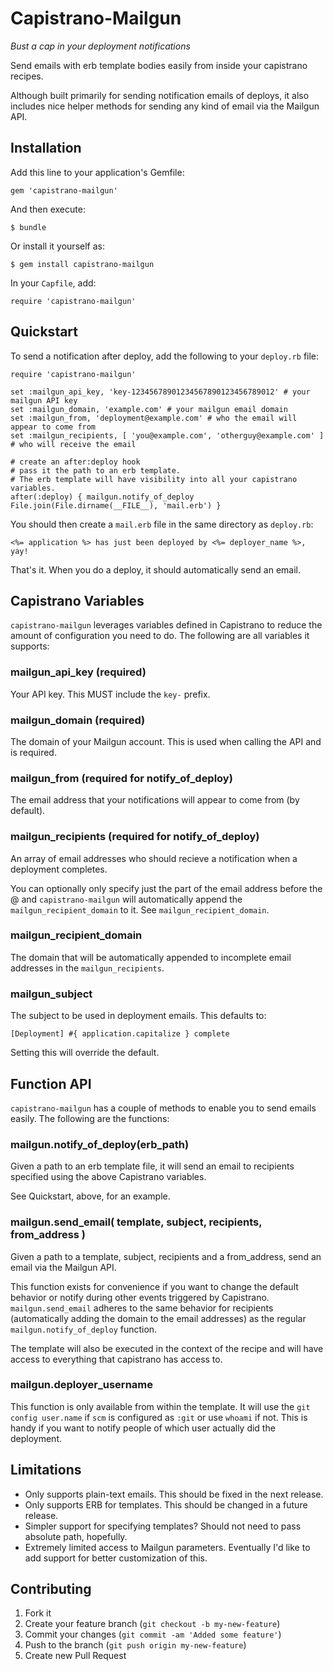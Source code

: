 # Capistrano-Mailgun

*Bust a cap in your deployment notifications*

Send emails with erb template bodies easily from inside your capistrano recipes.

Although built primarily for sending notification emails of deploys, it also includes nice helper methods
for sending any kind of email via the Mailgun API.

## Installation

Add this line to your application's Gemfile:

    gem 'capistrano-mailgun'

And then execute:

    $ bundle

Or install it yourself as:

    $ gem install capistrano-mailgun

In your `Capfile`, add:

    require 'capistrano-mailgun'

## Quickstart

To send a notification after deploy, add the following to your `deploy.rb` file:

    require 'capistrano-mailgun'

    set :mailgun_api_key, 'key-12345678901234567890123456789012' # your mailgun API key
    set :mailgun_domain, 'example.com' # your mailgun email domain
    set :mailgun_from, 'deployment@example.com' # who the email will appear to come from
    set :mailgun_recipients, [ 'you@example.com', 'otherguy@example.com' ] # who will receive the email

    # create an after:deploy hook
    # pass it the path to an erb template.
    # The erb template will have visibility into all your capistrano variables.
    after(:deploy) { mailgun.notify_of_deploy File.join(File.dirname(__FILE__), 'mail.erb') }

You should then create a `mail.erb` file in the same directory as `deploy.rb`:

    <%= application %> has just been deployed by <%= deployer_name %>, yay!

That's it. When you do a deploy, it should automatically send an email.

## Capistrano Variables

`capistrano-mailgun` leverages variables defined in Capistrano to reduce the amount of configuration
you need to do. The following are all variables it supports:

### mailgun_api_key (required)

Your API key. This MUST include the `key-` prefix.

### mailgun_domain (required)

The domain of your Mailgun account. This is used when calling the API and is required.

### mailgun_from (required for notify_of_deploy)

The email address that your notifications will appear to come from (by default).

### mailgun_recipients (required for notify_of_deploy)

An array of email addresses who should recieve a notification when a deployment completes.

You can optionally only specify just the part of the email address before the @ and `capistrano-mailgun` will
automatically append the `mailgun_recipient_domain` to it. See `mailgun_recipient_domain`.

### mailgun_recipient_domain

The domain that will be automatically appended to incomplete email addresses in the `mailgun_recipients`.

### mailgun_subject

The subject to be used in deployment emails. This defaults to:

    [Deployment] #{ application.capitalize } complete

Setting this will override the default.

## Function API

`capistrano-mailgun` has a couple of methods to enable you to send emails easily. The following are the functions:

### mailgun.notify_of_deploy(erb_path)

Given a path to an erb template file, it will send an email to recipients specified using the above
Capistrano variables.

See Quickstart, above, for an example.

### mailgun.send_email( template, subject, recipients, from_address )

Given a path to a template, subject, recipients and a from\_address, send an email via the Mailgun API.

This function exists for convenience if you want to change the default behavior or notify during other events
triggered by Capistrano. `mailgun.send_email` adheres to the same behavior for recipients (automatically adding
the domain to the email addresses) as the regular `mailgun.notify_of_deploy` function.

The template will also be executed in the context of the recipe and will have access to everything that
capistrano has access to.

### mailgun.deployer_username

This function is only available from within the template. It will use the `git config user.name` if `scm` is
configured as `:git` or use `whoami` if not. This is handy if you want to notify people of which user
actually did the deployment.

## Limitations

 * Only supports plain-text emails. This should be fixed in the next release.
 * Only supports ERB for templates. This should be changed in a future release.
 * Simpler support for specifying templates? Should not need to pass absolute path, hopefully.
 * Extremely limited access to Mailgun parameters. Eventually I'd like to add support for better customization of this.

## Contributing

1. Fork it
2. Create your feature branch (`git checkout -b my-new-feature`)
3. Commit your changes (`git commit -am 'Added some feature'`)
4. Push to the branch (`git push origin my-new-feature`)
5. Create new Pull Request
